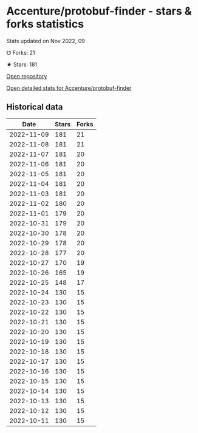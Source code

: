# Accenture/protobuf-finder - stars & forks statistics

Stats updated on Nov 2022, 09

☋ Forks: 21

★ Stars: 181

[Open repository](https://github.com/Accenture/protobuf-finder)

[Open detailed stats for Accenture/protobuf-finder](https://reviewgithub.com/rep/Accenture/protobuf-finder)

## Historical data
| Date | Stars | Forks |
|------|-------|-------|
| 2022-11-09 | 181 | 21 | 
| 2022-11-08 | 181 | 21 | 
| 2022-11-07 | 181 | 20 | 
| 2022-11-06 | 181 | 20 | 
| 2022-11-05 | 181 | 20 | 
| 2022-11-04 | 181 | 20 | 
| 2022-11-03 | 181 | 20 | 
| 2022-11-02 | 180 | 20 | 
| 2022-11-01 | 179 | 20 | 
| 2022-10-31 | 179 | 20 | 
| 2022-10-30 | 178 | 20 | 
| 2022-10-29 | 178 | 20 | 
| 2022-10-28 | 177 | 20 | 
| 2022-10-27 | 170 | 19 | 
| 2022-10-26 | 165 | 19 | 
| 2022-10-25 | 148 | 17 | 
| 2022-10-24 | 130 | 15 | 
| 2022-10-23 | 130 | 15 | 
| 2022-10-22 | 130 | 15 | 
| 2022-10-21 | 130 | 15 | 
| 2022-10-20 | 130 | 15 | 
| 2022-10-19 | 130 | 15 | 
| 2022-10-18 | 130 | 15 | 
| 2022-10-17 | 130 | 15 | 
| 2022-10-16 | 130 | 15 | 
| 2022-10-15 | 130 | 15 | 
| 2022-10-14 | 130 | 15 | 
| 2022-10-13 | 130 | 15 | 
| 2022-10-12 | 130 | 15 | 
| 2022-10-11 | 130 | 15 | 

